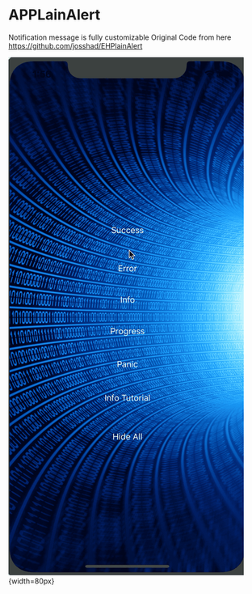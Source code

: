 # APPLainAlert
Notification message is fully customizable
Original Code from here https://github.com/josshad/EHPlainAlert

![APPLainAlert](APPLainAlert.gif){width=80px}
